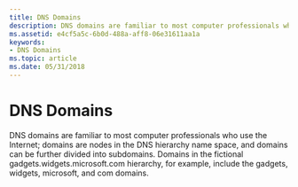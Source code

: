 ```yaml
---
title: DNS Domains
description: DNS domains are familiar to most computer professionals who use the Internet; domains are nodes in the DNS hierarchy name space, and domains can be further divided into subdomains.
ms.assetid: e4cf5a5c-6b0d-488a-aff8-06e31611aa1a
keywords:
- DNS Domains
ms.topic: article
ms.date: 05/31/2018
---
```


# DNS Domains

DNS domains are familiar to most computer professionals who use the Internet; domains are nodes in the DNS hierarchy name space, and domains can be further divided into subdomains. Domains in the fictional gadgets.widgets.microsoft.com hierarchy, for example, include the gadgets, widgets, microsoft, and com domains.

 

 




